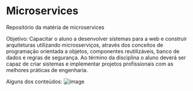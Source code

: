 # Microservices
Repositório da matéria de microservices

Objetivo:
Capacitar o aluno a desenvolver sistemas para a web e construir 
arquiteturas utilizando microsserviços, através dos conceitos de 
programação orientada a objetos, componentes reutilizáveis, banco de 
dados e regras de segurança. Ao término da disciplina o aluno deverá ser 
capaz de criar sistemas e implementar projetos profissionais com as 
melhores práticas de engenharia.

Alguns dos conteúdos:
![image](https://github.com/RafaelFCM/Microservices/assets/100213402/37eeafd4-b4b6-4950-8525-1237ecc0b0d5)

